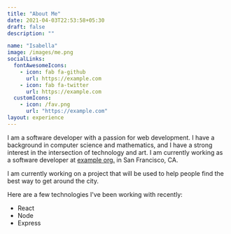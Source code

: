 ```yaml
---
title: "About Me"
date: 2021-04-03T22:53:58+05:30
draft: false
description: ""

name: "Isabella"
image: /images/me.png
socialLinks:
  fontAwesomeIcons:
    - icon: fab fa-github
      url: https://example.com
    - icon: fab fa-twitter
      url: https://example.com
  customIcons:
    - icon: /fav.png
      url: "https://example.com"
layout: experience
---
```


I am a software developer with a passion for web development. I have a background in computer science and mathematics, and I have a strong interest in the intersection of technology and art. I am currently working as a software developer at [example org.](https://example.com) in San Francisco, CA.

I am currently working on a project that will be used to help people find the best way to get around the city.

Here are a few technologies I've been working with recently:

- React
- Node
- Express
